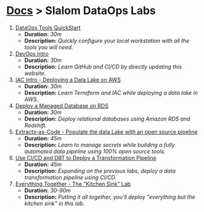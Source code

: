 # [Docs](../README.md) > Slalom DataOps Labs

1. [DataOps Tools QuickStart](../setup/index.html)
   * **Duration:** _30m_
   * **Description:** _Quickly configure your local workstation with all the tools you will need._
2. [DevOps Intro](./intro.md)
   * **Duration:** _30m_
   * **Description:** _Learn GitHub and CI/CD by directly updating this website._
3. [IAC Intro - Deploying a Data Lake on AWS](./data-lake.md)
   * **Duration:** _30m_
   * **Description:** _Learn Terraform and IAC while deploying a data lake in AWS._
4. [Deploy a Managed Database on RDS](./rds-database.md)
   * **Duration:** _30m_
   * **Description:** _Deploy relational databases using Amazon RDS and Redshift._
5. [Extracts-as-Code - Populate the data Lake with an open source pipeline](./extracts-as-code.md)
   * **Duration:** _45m_
   * **Description:** _Learn to manage secrets while building a fully automated data
     pipeline using 100% open source tools._
6. [Use CI/CD and DBT to Deploy a Transformation Pipeline](./dbt-transforms.md)
   * **Duration:** _45m_
   * **Description:** _Expanding on the previous labs, deploy a data transformation pipeline using CI/CD._
7. [Everything Together - The "Kitchen Sink" Lab](./kitchen-sink.md)
   * **Duration:** _30-90m_
   * **Description:** _Putting it all together, you'll deploy "everything but the kitchen
     sink" in this lab._
